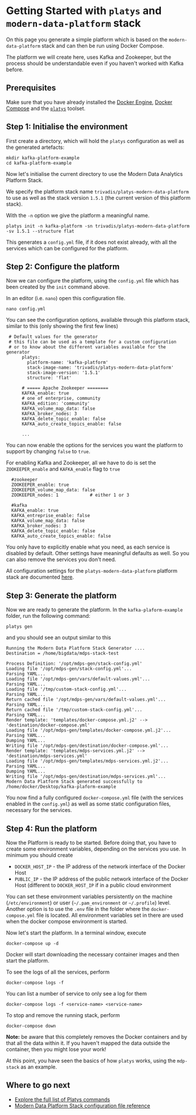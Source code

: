 
# Getting Started with `platys` and `modern-data-platform` stack

On this page you generate a simple platform which is based on the `modern-data-platform` stack and can then be run using Docker Compose. 

The platform we will create here, uses Kafka and Zookeeper, but the process should be understandable even if you haven't worked with Kafka before. 

## Prerequisites

Make sure that you have already installed the [Docker Engine](https://docs.docker.com/install/), [Docker Compose](https://docs.docker.com/compose/install/) and the [`platys`](../../../documentation/install.md) toolset. 

## Step 1: Initialise the environment

First create a directory, which will hold the `platys` configuration as well as the generated artefacts:

```
mkdir kafka-platform-example
cd kafka-platform-example
```

Now let's initialise the current directory to use the Modern Data Analytics Platform Stack. 

We specify the platform stack name `trivadis/platys-modern-data-platform` to use as well as the stack version `1.5.1` (the current version of this platform stack). 

With the `-n` option we give the platform a meaningful name. 

```
platys init -n kafka-platform -sn trivadis/platys-modern-data-platform -sv 1.5.1 --structure flat
```

This generates a `config.yml` file, if it does not exist already, with all the services which can be configured for the platform.

## Step 2: Configure the platform

Now we can configure the platform, using the `config.yml` file which has been created by the `init` command above.

In an editor (i.e. `nano`) open this configuration file. 

```
nano config.yml
```

You can see the configuration options, available through this platform stack, similar to this (only showing the first few lines)

```
 # Default values for the generator
 # this file can be used as a template for a custom configuration
 # or to know about the different variables available for the generator
      platys:
        platform-name: 'kafka-platform'
        stack-image-name: 'trivadis/platys-modern-data-platform'
        stack-image-version: '1.5.1'
        structure: 'flat'

      # ===== Apache Zookeeper ========
      KAFKA_enable: true
      # one of enterprise, community
      KAFKA_edition: 'community'
      KAFKA_volume_map_data: false
      KAFKA_broker_nodes: 3
      KAFKA_delete_topic_enable: false
      KAFKA_auto_create_topics_enable: false

      ...
```

You can now enable the options for the services you want the platform to support by changing `false` to `true`.

For enabling Kafka and Zookeeper, all we have to do is set the `ZOOKEEPER_enable` and `KAFKA_enable` flag to `true`

      #zookeeper
      ZOOKEEPER_enable: true
      ZOOKEEPER_volume_map_data: false
      ZOOKEEPER_nodes: 1            # either 1 or 3

      #kafka
      KAFKA_enable: true
      KAFKA_entreprise_enable: false
      KAFKA_volume_map_data: false
      KAFKA_broker_nodes: 3
      KAFKA_delete_topic_enable: false
      KAFKA_auto_create_topics_enable: false

You only have to explicitly enable what you need, as each service is disabled by default. Other settings have meaningful defaults as well. So you can also remove the services you don't need. 

All configuration settings for the `platys-modern-data-platform` platform stack are documented [here](./../platform-stacks/modern-data-platform/documentation/Configuration.md).


## Step 3: Generate the platform

Now we are ready to generate the platform. In the `kafka-plaform-example` folder, run the following command:

```
platys gen
```

and you should see an output similar to this

```
Running the Modern Data Platform Stack Generator ....
Destination = /home/bigdata/mdps-stack-test

Process Definition: '/opt/mdps-gen/stack-config.yml'
Loading file '/opt/mdps-gen/stack-config.yml'...
Parsing YAML...
Loading file '/opt/mdps-gen/vars/default-values.yml'...
Parsing YAML...
Loading file '/tmp/custom-stack-config.yml'...
Parsing YAML...
Return cached file '/opt/mdps-gen/vars/default-values.yml'...
Parsing YAML...
Return cached file '/tmp/custom-stack-config.yml'...
Parsing YAML...
Render template: 'templates/docker-compose.yml.j2' --> 'destination/docker-compose.yml'
Loading file '/opt/mdps-gen/templates/docker-compose.yml.j2'...
Parsing YAML...
Dumping YAML...
Writing file '/opt/mdps-gen/destination/docker-compose.yml'...
Render template: 'templates/mdps-services.yml.j2' --> 'destination/mdps-services.yml'
Loading file '/opt/mdps-gen/templates/mdps-services.yml.j2'...
Parsing YAML...
Dumping YAML...
Writing file '/opt/mdps-gen/destination/mdps-services.yml'...
Modern Data Platform Stack generated successfully to /home/docker/Desktop/kafka-plaform-example
```

You now find a fully configured `docker-compose.yml` file (with the services enabled in the `config.yml`) as well as some static configuration files, necessary for the services.

## Step 4: Run the platform 

Now the Platform is ready to be started. Before doing that, you have to create some environment variables, depending on the services you use. In minimum you should create

* `DOCKER_HOST_IP` - the IP address of the network interface of the Docker Host
* `PUBLIC_IP` - the IP address of the public network interface of the Docker Host (different to `DOCKER_HOST_IP` if in a public cloud environment

You can set these environment variables persistently on the machine (`/etc/environment`) or user (`~/.pam_environment` or `~/.profile`) level. 
Another option is to use the `.env` file in the folder where the `docker-compose.yml` file is located. All environment variables set in there are used when the docker compose environment is started. 

Now let's start the platform. In a terminal window, execute

```
docker-compose up -d
```

Docker will start downloading the necessary container images and then start the platform. 

To see the logs of all the services, perform

```
docker-compose logs -f
```

You can list a number of service to only see a log for them

```
docker-compose logs -f <service-name> <service-name>
```

To stop and remove the running stack, perform

```
docker-compose down
```

**Note:** be aware that this completely removes the Docker containers and by that all the data within it. If you haven't mapped the data outside the container, then you might lose your work!


At this point, you have seen the basics of how `platys` works, using the `mdp-stack` as an example.

## Where to go next

* [Explore the full list of Platys commands](overview-platys-command.md)
* [Modern Data Platform Stack configuration file reference](../platform-stacks/modern-data-platform/documentation/configuration.md)
